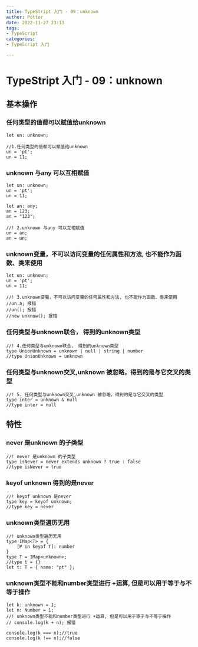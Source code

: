 ```yaml
---
title: TypeStript 入门 - 09：unknown
author: Potter
date: 2022-11-27 23:13
tags: 
- TypeScript
categories: 
- TypeScript 入门

---
```


# TypeStript 入门 - 09：unknown


## 基本操作

### 任何类型的值都可以赋值给unknown

```tsx
let un: unknown;

//1.任何类型的值都可以赋值给unknown
un = 'pt';
un = 11;
```

### unknown 与any 可以互相赋值

```tsx
let un: unknown;
un = 'pt';
un = 11;

let an: any;
an = 123;
an = "123";

//! 2.unknown 与any 可以互相赋值
un = an;
an = un;
```

### unknown变量，不可以访问变量的任何属性和方法, 也不能作为函数、类来使用

```tsx
let un: unknown;
un = 'pt';
un = 11;

//! 3.unknown变量，不可以访问变量的任何属性和方法, 也不能作为函数、类来使用
//un.a; 报错
//un(); 报错
//new unknow(); 报错
```

### 任何类型与unknown联合， 得到的unknown类型

```tsx
//! 4.任何类型与unknown联合， 得到的unknown类型
type UnionUnknown = unknown | null | string | number
//type UnionUnknown = unknown
```

### 任何类型与unknown交叉,unknown 被忽略，得到的是与它交叉的类型

```tsx
//! 5. 任何类型与unknown交叉,unknown 被忽略，得到的是与它交叉的类型
type inter = unknown & null
//type inter = null
```

## 特性

### never 是unknown 的子类型

```tsx
//! never 是unknown 的子类型
type isNever = never extends unknown ? true : false
//type isNever = true
```

### keyof unknown 得到的是never

```tsx
//! keyof unknown 是never
type key = keyof unknown;
//type key = never
```

### unknown类型遍历无用

```tsx
//! unknown类型遍历无用
type IMap<T> = {
	[P in keyof T]: number
}
type T = IMap<unknown>;
//type t = {}
let t: T = { name: "pt" };
```

### unknown类型不能和number类型进行 +运算, 但是可以用于等于与不等于操作

```tsx
let k: unknown = 1;
let n: Number = 1;
//! unknown类型不能和number类型进行 +运算, 但是可以用于等于与不等于操作
// console.log(k + n); 报错

console.log(k === n);//true
console.log(k !== n);//false
```

